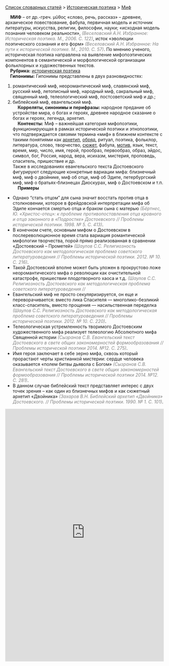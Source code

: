 <style>
st { color: Gray;
  font-style: italic;}
</style>

[Список словарных статей](https://thesaurus-dostoevsky.github.io/Thesaurus/) > [Историческая поэтика](histpoe.md) > [Миф](миф.md) 

&nbsp;&nbsp;&nbsp;&nbsp;**МИФ** – от др.-греч. μῦθος «слово, речь, рассказ» – древнее, архаическое повествование, фабула, первичная модель и источник  литературы, искусства, религии, философии, науки; «исходная модель познания человеком реальности», <st>(Веселовский А.Н. Избранное: Историческая поэтика. М., 2006. С. 122)</st>, исток «эволюции поэтического сознания и его форм» <st>(Веселовский А.Н. Избранное: На пути к исторической поэтике. М., 2010. С. 57)</st>. По мнению ученого, историческая поэтика  направлена на выявление мифопоэтических компонентов в семантической и морфологической организации фольклорных и художественных текстов.  
&nbsp;&nbsp;&nbsp;&nbsp;**Рубрика:** [историческая поэтика](histpoe.md)  
&nbsp;&nbsp;&nbsp;&nbsp;**Гипонимы:** Гипонимы представлены в двух разновидностях:  
1) романтический миф, неоромантический миф, славянский миф, русский миф, летописный миф, народный миф, сакральный миф, священный миф, телеологический миф, постсоветский миф и др.;  
2) библейский миф, евангельский миф.  
&nbsp;&nbsp;&nbsp;&nbsp;**Корреляты, синонимы и перифразы:** народное предание об устройстве мира, о богах и героях, древнее народное сказание о богах и героях, легенда, архетип.  
&nbsp;&nbsp;&nbsp;&nbsp;**Контексты:** Миф – важнейшая категория мифопоэтики, функционирующая  в рамках исторической поэтики и этнопоэтики, что подтверждается связями термина «миф» в ближнем контексте с такими понятиями как [архетип](архетип.md), [обряд](обряд.md), ритуал, поэтика, фольклор, литература, слово, творчество, [сюжет](сюжет.md), фабула, [мотив](мотив.md), язык, текст, время, мир, число, имя, герой, прообраз, первообраз, образ, эйдос, символ, бог, Россия, народ, вера, исихазм, мистерия, проповедь, спаситель, пришествие и др.  
Также в исследованиях евангельского текста Достоевского фигурируют следующие конкретные вариации мифа: близнечный миф, миф о двойнике,  миф об отце,  миф об  Эдипе, петербургский миф, миф о братьях-близнецах Диоскурах, миф о Достоевском и т.п.  <br>
&nbsp;&nbsp;&nbsp;&nbsp;**Примеры**  
* Однако “стать отцом” для сына значит восстать против отца в столкновении, которое в фрейдовской интерпретации мифа об Эдипе кончается смертью отца и браком сына с матерью <st>(Бёртнес, Ю. «Христос-отец»: к проблеме противопоставления отца кровного и отца законного в «Подростке» Достоевского // Проблемы исторической поэтики. 1998. № 5. С. 413)</st>.
* В конечном счете, основным мифом о Достоевском в послереволюционное время стала вариация романтической мифологии творчества, порой прямо реализованная в сравнении «Достоевский – Прометей» <st>(Шаулов С.С. Религиозность Достоевского как методологическая проблема советского литературоведения //  Проблемы исторической поэтики. 2012. № 10. С. 216)</st>.
* Такой Достоевский вполне может быть уложен в прокрустово ложе неоромантического мифа о революции как очистительной катастрофе, пришествии плодотворного хаоса и т.д. <st>(Шаулов С.С. Религиозность Достоевского как методологическая проблема советского литературоведения //  
* Евангельский миф не просто секуляризируется, он еще и переворачивается: вместо лика Спасителя — многолико-безликий класс-спаситель, вместо прощения — насильственная переделка <st>(Шаулов С.С. Религиозность Достоевского как методологическая проблема советского литературоведения // Проблемы исторической поэтики. 2012. № 10. С. 220)</st>.
* Телеологическая устремленность творимого Достоевским художественного мифа реализует телеологию Абсолютного мифа Священной истории <st>(Сызранов С.В. Евангельский текст Достоевского в свете общих закономерностей формообразования // Проблемы исторической поэтики 2014. №12. С. 275)</st>.
* Имя героя заключает в себе зерно мифа, сквозь который прорастают черты христианкой мистерии: сердце человека оказывается «полем битвы дьявола с Богом» <st>(Сызранов С.В. Евангельский текст Достоевского в свете общих закономерностей формообразования // Проблемы исторической поэтики 2014. №12. С. 281)</st>.
* В данном случае библейский текст представляет интерес с двух точек зрения – как один из близнечных мифов и как сюжетный архетип «Двойника» <st>(Захаров В.Н. Библейский архетип «Двойника» Достоевского. // Проблемы исторической поэтики. 1990. № 1. С. 101)</st>.


<iframe src="https://thesaurus-dostoevsky.github.io/nk/миф.html" style="border:0px;width:100%;height:800px" allowfullscreen="true" webkitallowfullscreen="true" mozallowfullscreen="true">
